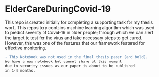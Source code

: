 # ElderCareDuringCovid-19
This repo is created initially for completing a supporting task for my thesis work. This repository contains machine learning algorithm which was used to predict severity of Covid-19 in older people; through which we can alert the target to test for the virus and take necessary steps to get cured. However, this was one of the features that our framework featured for effective monitoring.

```diff
- This Notebook was not used in the final thesis paper (and bold). 
We have a new notebook but cannot share at this moment
due to security issues as our paper is about to be published 
in 1-4 months.
